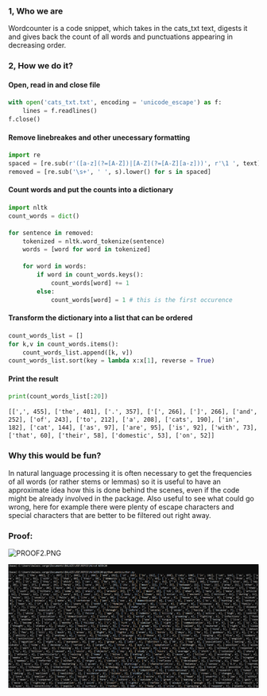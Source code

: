 ### 1, Who we are

Wordcounter is a code snippet, which takes in the cats_txt text, digests it and gives back the count of all words and punctuations appearing in decreasing order.

### 2, How we do it?

#### Open, read in and close file


```python
with open('cats_txt.txt', encoding = 'unicode_escape') as f:
    lines = f.readlines()
f.close()
```

#### Remove linebreakes and other unecessary formatting


```python
import re
spaced = [re.sub(r'([a-z](?=[A-Z])|[A-Z](?=[A-Z][a-z]))', r'\1 ', text) for text in lines]
removed = [re.sub('\s+', ' ', s).lower() for s in spaced]
```

#### Count words and put the counts into a dictionary


```python
import nltk
count_words = dict()

for sentence in removed:
    tokenized = nltk.word_tokenize(sentence)
    words = [word for word in tokenized]
    
    for word in words:
        if word in count_words.keys():                
            count_words[word] += 1                
        else:
            count_words[word] = 1 # this is the first occurence
```

#### Transform the dictionary into a list that can be ordered


```python
count_words_list = []
for k,v in count_words.items():
    count_words_list.append([k, v])
count_words_list.sort(key = lambda x:x[1], reverse = True)
```

#### Print the result


```python
print(count_words_list[:20])
```

    [[',', 455], ['the', 401], ['.', 357], ['[', 266], [']', 266], ['and', 252], ['of', 243], ['to', 212], ['a', 208], ['cats', 190], ['in', 182], ['cat', 144], ['as', 97], ['are', 95], ['is', 92], ['with', 73], ['that', 60], ['their', 58], ['domestic', 53], ['on', 52]]
    

### Why this would be fun?

In natural language processing it is often necessary to get the frequencies of all words (or rather stems or lemmas) so it is useful to have an approximate idea how this is done behind the scenes, even if the code might be already involved in the package. Also useful to see what could go wrong, here for example there were plenty of escape characters and special characters that are better to be filtered out right away.

### Proof:

![PROOF2.PNG](attachment:PROOF2.PNG)

![PROOF2.PNG](https://github.com/VRBlaise/HW/blob/main/WEEK20/PROOF2.PNG)
